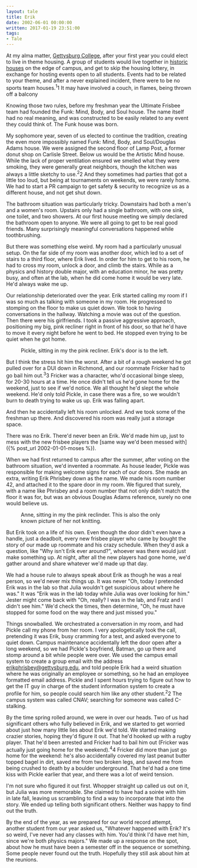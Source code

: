 ```yaml
---
layout: tale 
title: Erik
date: 2002-06-01 00:00:00
written: 2017-01-19 23:51:00
tags:
- Tale
---
```

At my alma matter, [Gettysburg College](http://www.gettysburg.edu), after your first year you could elect to live in theme housing. A group of students would live together in [historic houses](http://www.gettysburg.edu/about/offices/college_life/reslife/college_houses/spark.dot) on the edge of campus, and get to skip the housing lottery, in exchange for hosting events open to all students. Events had to be related to your theme, and after a never explained incident, there were to be no sports team houses.<sup class="note">1</sup><span class="sidenote"><span class="note-number">1 </span>It may have involved a couch, in flames, being thrown off a balcony</span>

Knowing those two rules, before my freshman year the Ultimate Frisbee team had founded the Funk: Mind, Body, and Soul house. The name itself had no real meaning, and was constructed to be easily related to any event they could think of. The Funk house was born. 

My sophomore year, seven of us elected to continue the tradition, creating the even more impossibly named Funk: Mind, Body, and Soul/Douglas Adams house. We were assigned the second floor of Lamp Post, a former donut shop on Carlisle Street. Below us would be the Artistic Mind house. While the lack of proper ventilation ensured we smelled what they were smoking, they were generally great neighbors, though the kitchen was always a little sketchy to use.<sup class="note">2</sup><span class="sidenote"><span class="note-number">2 </span>And they sometimes had parties that got a little too loud, but being at tournaments on weekends, we were rarely home. We had to start a PR campaign to get safety &amp; security to recognize us as a different house, and not get shut down.</span> 

The bathroom situation was particularly tricky. Downstairs had both a men's and a women's room. Upstairs only had a single bathroom, with one sink, one toilet, and two showers. At our first house meeting we simply declared the bathroom open to anyone. We were all going to get to be real good friends. Many surprisingly meaningful conversations happened while toothbrushing.

But there was something else weird. My room had a particularly unusual setup. On the far side of my room was another door, which led to a set of stairs to a third floor, where Erik lived. In order for him to get to his room, he had to cross my room, unlock a door, and climb the stairs. While as a physics and history double major, with an education minor, he was pretty busy, and often at the lab, when he did come home it would be very late. He'd always wake me up.

Our relationship deteriorated over the year. Erik started calling my room if I was so much as talking with someone in my room. He progressed to stomping on the floor to make us quiet down. We took to having conversations in the hallway. Watching a movie was out of the question. Then there were his girlfriends. I took a passive aggressive approach, positioning my big, pink recliner right in front of his door, so that he'd have to move it every night before he went to bed. He stopped even trying to be quiet when he got home. 

<figure>
  <a href="https://imgur.com/buuFZFD"><img src="https://i.imgur.com/buuFZFD.jpg" alt=""></a>
  <figcaption>Pickle, sitting in my the pink recliner. Erik's door is to the left.</figcaption>
</figure>

But I think the stress hit him the worst. After a bit of a rough weekend he got pulled over for a DUI down in Richmond, and our roommate Fricker had to go bail him out.<sup class="note">3</sup><span class="sidenote"><span class="note-number">3 </span>Fricker was a character, who'd occasional binge sleep, for 20-30 hours at a time. He once didn't tell us he'd gone home for the weekend, just to see if we'd notice. We all thought he'd slept the whole weekend. He'd only told Pickle, in case there was a fire, so we wouldn't burn to death trying to wake us up.</span> Erik was falling apart.

And then he accidentally left his room unlocked. And we took some of the freshman up there. And discovered his room was really just a storage space.

There was no Erik. There'd never been an Erik. We'd made him up, just to mess with the new frisbee players the [same way we'd been messed with]({% post_url 2002-01-01-moses %}).

When we had first returned to campus after the summer, after voting on the bathroom situation, we'd invented a roommate. As house leader, Pickle was responsible for making welcome signs for each of our doors. She made an extra, writing Erik Phrisbey down as the name. We made his room number 42, and attached it to the spare door in my room. We figured that surely, with a name like Phrisbey and a room number that not only didn't match the floor it was for, but was an obvious Douglas Adams reference, surely no one would believe us. 

<figure>
  <a href="https://imgur.com/6pkNdBr"><img src="https://i.imgur.com/6pkNdBr.jpg" alt=""></a>
  <figcaption>Anne, sitting in my the pink reclinder. This is also the only known picture of her not knitting.</figcaption>
</figure>

But Erik took on a life of his own. Even though the door didn't even have a handle, just a deadbolt, every new frisbee player who came by bought the story of our made up roommate and his crazy schedule. When they'd ask a question, like "Why isn't Erik ever around?", whoever was there would just make something up. At night, after all the new players had gone home, we'd gather around and share whatever we'd made up that day. 

We had a house rule to always speak about Erik as though he was a real person, so we'd never mix things up. It was never "Oh, today I pretended Erik was in the lab so that Julia wouldn't get suspicious about where he was." It was "Erik was in the lab today while Julia was over looking for him." Jester might come back with "Oh, really? I was in the lab, and Fratz and I didn't see him." We'd check the times, then determine, "Oh, he must have stopped for some food on the way there and just missed you."

Things snowballed. We orchestrated a conversation in my room, and had Pickle call my phone from her room. I very apologetically took the call, pretending it was Erik, busy cramming for a test, and asked everyone to quiet down. Campus maintenance accidentally left the door open after a long weekend, so we had Pickle's boyfriend, Batman, go up there and stomp around a bit while people were over. We used the campus email system to create a group email with the address erikphrisbey@gettysburg.edu, and told people Erik had a weird situation where he was originally an employee or something, so he had an employee formatted email address. Pickle and I spent hours trying to figure out how to get the IT guy in charge of the student information system to create a profile for him, so people could search him like any other student.<sup class="note">2</sup><span class="sidenote"><span class="note-number">2 </span>The campus system was called CNAV; searching for someone was called C-stalking.</span>

By the time spring rolled around, we were in over our heads. Two of us had significant others who fully believed in Erik, and we started to get worried about just how many little lies about Erik we'd told. We started making crazier stories, hoping they'd figure it out. That he'd hooked up with a rugby player. That he'd been arrested and Fricker had to bail him out (Fricker was actually just going home for the weekend).<sup class="note">4</sup><span class="sidenote"><span class="note-number">4 </span>Fricker did more than just go home for the weekend: he's also accidentally covered my last peanut butter topped bagel in dirt, saved me from two broken legs, and saved me from being crushed to death by a boulder underground.</span> That he'd had a one time kiss with Pickle earlier that year, and there was a lot of weird tension.

I'm not sure who figured it out first. Whopper straight up called us out on it, but Julia was more memorable. She claimed to have had a soire&#769;e with him in late fall, leaving us scrambling to find a way to incorporate that into the story. We ended up telling both significant others. Neither was happy to find out the truth.

By the end of the year, as we prepared for our world record attempt, another student from our year asked us, "Whatever happened with Erik? It's so weird, I've never had any classes with him. You'd think I'd have met him, since we're both physics majors." We made up a response on the spot, about how he must have been a semester off in the sequence or something. Some people never found out the truth. Hopefully they still ask about him at the reunions.